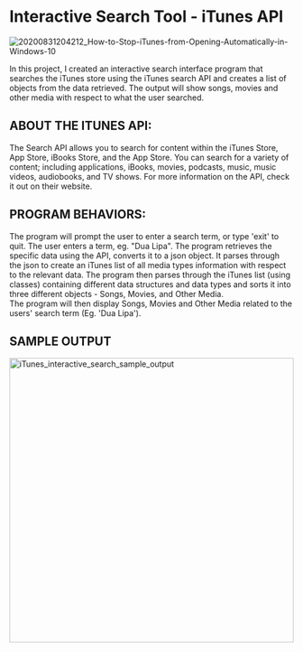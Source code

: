 # Interactive Search Tool - iTunes API

![20200831204212_How-to-Stop-iTunes-from-Opening-Automatically-in-Windows-10](https://user-images.githubusercontent.com/59630489/147601881-a74403f3-d51f-44f2-ada9-4bc6064db581.jpeg)

In this project, I created an interactive search interface program that searches the iTunes store using the iTunes search API and creates a list of objects from the data retrieved. The output will show songs, movies and other media with respect to what the user searched.

## ABOUT THE ITUNES API:

The Search API allows you to search for content within the iTunes Store, App Store, iBooks Store, and the App Store. You can search for a variety of content; including applications, iBooks, movies, podcasts, music, music videos, audiobooks, and TV shows. For more information on the API, check it out on their website.

## PROGRAM BEHAVIORS:

The program will prompt the user to enter a search term, or type 'exit' to quit. The user enters a term, eg. "Dua Lipa". 
The program retrieves the specific data using the API,  converts it to a json object. It parses through the json to create an iTunes list of all media types information with respect to the relevant data.
The program then parses through the iTunes list (using classes) containing different data structures and data types and sorts it into three different objects - Songs, Movies, and Other Media.  
The program will then display Songs, Movies and Other Media related to the users' search term (Eg.  'Dua Lipa').

## SAMPLE OUTPUT


<img width="504" alt="iTunes_interactive_search_sample_output" src="https://user-images.githubusercontent.com/59630489/147602617-34256e0b-31c5-4e96-8931-f31f90239b5c.png">
